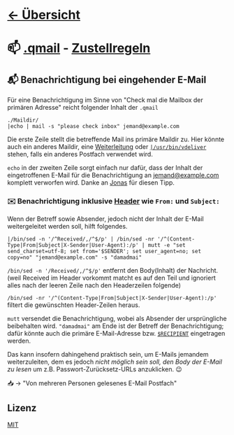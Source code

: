 # [&larr; Übersicht](./README.md)

# :mailbox: [.qmail](https://wiki.uberspace.de/mail:dotqmail) - [Zustellregeln](http://www.qmail.org/man/man5/dot-qmail.html)

## :mailbox_with_mail: Benachrichtigung bei eingehender E-Mail
Für eine Benachrichtigung im Sinne von "Check mal die Mailbox der primären Adresse" reicht folgender Inhalt der `.qmail`
```
./Maildir/
|echo | mail -s "please check inbox" jemand@example.com
```
Die erste Zeile stellt die betreffende Mail ins primäre Maildir zu. Hier könnte auch ein anderes Maildir, eine [Weiterleitung](https://wiki.uberspace.de/mail:dotqmail#moeglichkeiten_mit_qmail-dateien) oder [`|/usr/bin/vdeliver`](https://wiki.uberspace.de/mail:vmailmgr) stehen, falls ein anderes Postfach verwendet wird.

`echo` in der zweiten Zeile sorgt einfach nur dafür, dass der Inhalt der eingetroffenen E-Mail für die Benachrichtigung an jemand@example.com komplett verworfen wird. Danke an [Jonas](https://jonaspasche.com/) für diesen Tipp.

### :envelope: Benachrichtigung inklusive [Header](https://de.wikipedia.org/wiki/Header_%28E-Mail%29) wie `From:` und `Subject:`
Wenn der Betreff sowie Absender, jedoch nicht der Inhalt der E-Mail weitergeleitet werden soll, hilft folgendes.
```
|/bin/sed -n '/^Received/,/^$/p' | /bin/sed -nr '/^(Content-Type|From|Subject|X-Sender|User-Agent):/p' | mutt -e "set send_charset=utf-8; set from='$SENDER'; set user_agent=no; set copy=no" "jemand@example.com" -s "damadmai"
```
`/bin/sed -n '/Received/,/^$/p'` entfernt den Body(Inhalt) der Nachricht. (weil Received im Header vorkommt matcht es auf den Teil und ignoriert alles nach der leeren Zeile nach den Headerzeilen folgende)

`/bin/sed -nr '/^(Content-Type|From|Subject|X-Sender|User-Agent):/p'` filtert die gewünschten Header-Zeilen heraus.

`mutt` versendet die Benachrichtigung, wobei als Absender der ursprüngliche beibehalten wird. `"damadmai"` am Ende ist der Betreff der Benachrichtigung; dafür könnte auch die primäre E-Mail-Adresse bzw. [`$RECIPIENT`](http://www.qmail.org/man/man8/qmail-command.html) eingetragen werden.

Das kann insofern dahingehend praktisch sein, um E-Mails jemandem weiterzuleiten, dem es jedoch *nicht möglich sein soll, den Body der E-Mail zu lesen* um z.B. Passwort-Zurücksetz-URLs anzuklicken. :wink:

 :inbox_tray: &rarr; "Von mehreren Personen gelesenes E-Mail Postfach"

## Lizenz
[MIT](./LICENSE)
